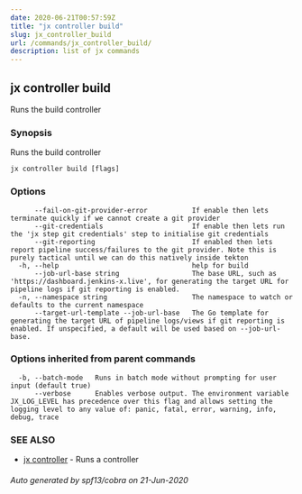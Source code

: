 ```yaml
---
date: 2020-06-21T00:57:59Z
title: "jx controller build"
slug: jx_controller_build
url: /commands/jx_controller_build/
description: list of jx commands
---
```

## jx controller build

Runs the build controller

### Synopsis

Runs the build controller

```
jx controller build [flags]
```

### Options

```
      --fail-on-git-provider-error           If enable then lets terminate quickly if we cannot create a git provider
      --git-credentials                      If enable then lets run the 'jx step git credentials' step to initialise git credentials
      --git-reporting                        If enabled then lets report pipeline success/failures to the git provider. Note this is purely tactical until we can do this natively inside tekton
  -h, --help                                 help for build
      --job-url-base string                  The base URL, such as 'https://dashboard.jenkins-x.live', for generating the target URL for pipeline logs if git reporting is enabled.
  -n, --namespace string                     The namespace to watch or defaults to the current namespace
      --target-url-template --job-url-base   The Go template for generating the target URL of pipeline logs/views if git reporting is enabled. If unspecified, a default will be used based on --job-url-base.
```

### Options inherited from parent commands

```
  -b, --batch-mode   Runs in batch mode without prompting for user input (default true)
      --verbose      Enables verbose output. The environment variable JX_LOG_LEVEL has precedence over this flag and allows setting the logging level to any value of: panic, fatal, error, warning, info, debug, trace
```

### SEE ALSO

* [jx controller](/commands/jx_controller/)	 - Runs a controller

###### Auto generated by spf13/cobra on 21-Jun-2020
